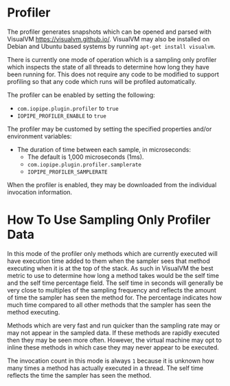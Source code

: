 # Profiler

The profiler generates snapshots which can be opened and parsed with
VisualVM <https://visualvm.github.io/>. VisualVM may also be installed on
Debian and Ubuntu based systems by running `apt-get install visualvm`.

There is currently one mode of operation which is a sampling only profiler
which inspects the state of all threads to determine how long they have been
running for. This does not require any code to be modified to support profiling
so that any code which runs will be profiled automatically.

The profiler can be enabled by setting the following:

 * `com.iopipe.plugin.profiler` to `true`
 * `IOPIPE_PROFILER_ENABLE` to `true`

The profiler may be customed by setting the specified properties and/or
environment variables:

 * The duration of time between each sample, in microseconds:
   * The default is 1,000 microseconds (1ms).
   * `com.iopipe.plugin.profiler.samplerate`
   * `IOPIPE_PROFILER_SAMPLERATE`

When the profiler is enabled, they may be downloaded from the individual
invocation information.

# How To Use Sampling Only Profiler Data

In this mode of the profiler only methods which are currently executed will
have execution time added to them when the sampler sees that method
executing when it is at the top of the stack. As such in VisualVM the best
metric to use to determine how long a method takes would be the self time and
the self time percentage field. The self time in seconds will generally be very
close to multiples of the sampling frequency and reflects the amount of time
the sampler has seen the method for. The percentage indicates how much time
compared to all other methods that the sampler has seen the method executing.

Methods which are very fast and run quicker than the sampling rate may or may
not appear in the sampled data. If these methods are rapidly executed
then they may be seen more often. However, the virtual machine may opt to
inline these methods in which case they may never appear to be executed.

The invocation count in this mode is always `1` because it is unknown how many
times a method has actually executed in a thread. The self time reflects the
time the sampler has seen the method.

